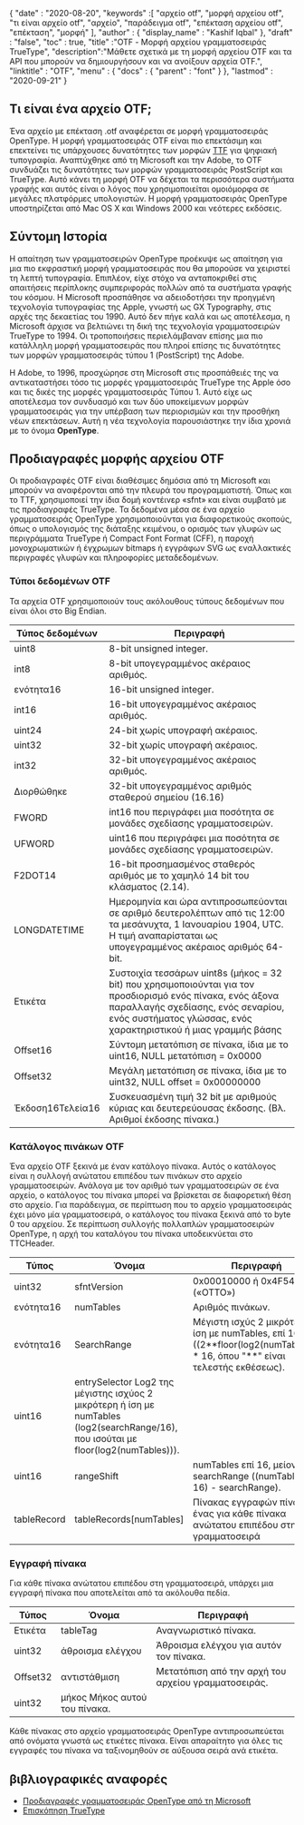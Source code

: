 {
  "date" : "2020-08-20",
  "keywords" :[ "αρχείο otf", "μορφή αρχείου otf", "τι είναι αρχείο otf", "αρχείο", "παράδειγμα otf", "επέκταση αρχείου otf", "επέκταση", "μορφή" ],
  "author" : {
    "display_name" : "Kashif Iqbal"
},
  "draft" : "false",
  "toc" : true,
  "title" :"OTF - Μορφή αρχείου γραμματοσειράς TrueType",
  "description":"Μάθετε σχετικά με τη μορφή αρχείου OTF και τα API που μπορούν να δημιουργήσουν και να ανοίξουν αρχεία OTF.",
  "linktitle" : "OTF",
  "menu" : {
    "docs" : {
      "parent" : "font"
}
},
  "lastmod" : "2020-09-21"
}

## Τι είναι ένα αρχείο OTF;

Ένα αρχείο με επέκταση .otf αναφέρεται σε μορφή γραμματοσειράς OpenType. Η μορφή γραμματοσειράς OTF είναι πιο επεκτάσιμη και επεκτείνει τις υπάρχουσες δυνατότητες των μορφών [TTF](/el/font/ttf/) για ψηφιακή τυπογραφία. Αναπτύχθηκε από τη Microsoft και την Adobe, το OTF συνδυάζει τις δυνατότητες των μορφών γραμματοσειράς PostScript και TrueType. Αυτό κάνει τη μορφή OTF να δέχεται τα περισσότερα συστήματα γραφής και αυτός είναι ο λόγος που χρησιμοποιείται ομοιόμορφα σε μεγάλες πλατφόρμες υπολογιστών. Η μορφή γραμματοσειράς OpenType υποστηρίζεται από Mac OS X και Windows 2000 και νεότερες εκδόσεις.

## Σύντομη Ιστορία

Η απαίτηση των γραμματοσειρών OpenType προέκυψε ως απαίτηση για μια πιο εκφραστική μορφή γραμματοσειράς που θα μπορούσε να χειριστεί τη λεπτή τυπογραφία. Επιπλέον, είχε στόχο να ανταποκριθεί στις απαιτήσεις περίπλοκης συμπεριφοράς πολλών από τα συστήματα γραφής του κόσμου. Η Microsoft προσπάθησε να αδειοδοτήσει την προηγμένη τεχνολογία τυπογραφίας της Apple, γνωστή ως GX Typography, στις αρχές της δεκαετίας του 1990. Αυτό δεν πήγε καλά και ως αποτέλεσμα, η Microsoft άρχισε να βελτιώνει τη δική της τεχνολογία γραμματοσειρών TrueType το 1994. Οι τροποποιήσεις περιελάμβαναν επίσης μια πιο κατάλληλη μορφή γραμματοσειράς που πληροί επίσης τις δυνατότητες των μορφών γραμματοσειράς τύπου 1 (PostScript) της Adobe.

Η Adobe, το 1996, προσχώρησε στη Microsoft στις προσπάθειές της να αντικαταστήσει τόσο τις μορφές γραμματοσειράς TrueType της Apple όσο και τις δικές της μορφές γραμματοσειράς Τύπου 1. Αυτό είχε ως αποτέλεσμα τον συνδυασμό και των δύο υποκείμενων μορφών γραμματοσειράς για την υπέρβαση των περιορισμών και την προσθήκη νέων επεκτάσεων. Αυτή η νέα τεχνολογία παρουσιάστηκε την ίδια χρονιά με το όνομα **OpenType**.

## Προδιαγραφές μορφής αρχείου OTF

Οι προδιαγραφές OTF είναι διαθέσιμες δημόσια από τη Microsoft και μπορούν να αναφέρονται από την πλευρά του προγραμματιστή. Όπως και το TTF, χρησιμοποιεί την ίδια δομή κοντέινερ «sfnt» και είναι συμβατό με τις προδιαγραφές TrueType. Τα δεδομένα μέσα σε ένα αρχείο γραμματοσειράς OpenType χρησιμοποιούνται για διαφορετικούς σκοπούς, όπως ο υπολογισμός της διάταξης κειμένου, ο ορισμός των γλυφών ως περιγράμματα TrueType ή Compact Font Format (CFF), η παροχή μονοχρωματικών ή έγχρωμων bitmaps ή εγγράφων SVG ως εναλλακτικές περιγραφές γλυφών και πληροφορίες μεταδεδομένων.

### Τύποι δεδομένων OTF
Τα αρχεία OTF χρησιμοποιούν τους ακόλουθους τύπους δεδομένων που είναι όλοι στο Big Endian.

|Τύπος δεδομένων| Περιγραφή|
---|---|
|uint8| 8-bit unsigned integer.|
|int8| 8-bit υπογεγραμμένος ακέραιος αριθμός.|
|ενότητα16| 16-bit unsigned integer.|
|int16| 16-bit υπογεγραμμένος ακέραιος αριθμός.|
|uint24| 24-bit χωρίς υπογραφή ακέραιος.|
|uint32| 32-bit χωρίς υπογραφή ακέραιος.|
|int32| 32-bit υπογεγραμμένος ακέραιος αριθμός.|
|Διορθώθηκε| 32-bit υπογεγραμμένος αριθμός σταθερού σημείου (16.16)|
|FWORD| int16 που περιγράφει μια ποσότητα σε μονάδες σχεδίασης γραμματοσειρών.|
|UFWORD| uint16 που περιγράφει μια ποσότητα σε μονάδες σχεδίασης γραμματοσειρών.|
|F2DOT14| 16-bit προσημασμένος σταθερός αριθμός με το χαμηλό 14 bit του κλάσματος (2.14).|
|LONGDATETIME| Ημερομηνία και ώρα αντιπροσωπεύονται σε αριθμό δευτερολέπτων από τις 12:00 τα μεσάνυχτα, 1 Ιανουαρίου 1904, UTC. Η τιμή αναπαρίσταται ως υπογεγραμμένος ακέραιος αριθμός 64-bit.|
|Ετικέτα| Συστοιχία τεσσάρων uint8s (μήκος = 32 bit) που χρησιμοποιούνται για τον προσδιορισμό ενός πίνακα, ενός άξονα παραλλαγής σχεδίασης, ενός σεναρίου, ενός συστήματος γλώσσας, ενός χαρακτηριστικού ή μιας γραμμής βάσης|
|Offset16| Σύντομη μετατόπιση σε πίνακα, ίδια με το uint16, NULL μετατόπιση = 0x0000|
|Offset32| Μεγάλη μετατόπιση σε πίνακα, ίδια με το uint32, NULL offset = 0x00000000|
|Έκδοση16Τελεία16| Συσκευασμένη τιμή 32 bit με αριθμούς κύριας και δευτερεύουσας έκδοσης. (Βλ. Αριθμοί έκδοσης πίνακα.)|

### Κατάλογος πινάκων OTF

Ένα αρχείο OTF ξεκινά με έναν κατάλογο πίνακα. Αυτός ο κατάλογος είναι η συλλογή ανώτατου επιπέδου των πινάκων στο αρχείο γραμματοσειρών. Ανάλογα με τον αριθμό των γραμματοσειρών σε ένα αρχείο, ο κατάλογος του πίνακα μπορεί να βρίσκεται σε διαφορετική θέση στο αρχείο. Για παράδειγμα, σε περίπτωση που το αρχείο γραμματοσειράς έχει μόνο μία γραμματοσειρά, ο κατάλογος του πίνακα ξεκινά από το byte 0 του αρχείου. Σε περίπτωση συλλογής πολλαπλών γραμματοσειρών OpenType,
η αρχή του καταλόγου του πίνακα υποδεικνύεται στο TTCHeader.

|Τύπος |Όνομα |Περιγραφή|
---|---|---|
|uint32 |sfntVersion| 0x00010000 ή 0x4F54544F («OTTO»)|
|ενότητα16| numTables |Αριθμός πινάκων.|
|ενότητα16| SearchRange |Μέγιστη ισχύς 2 μικρότερη ή ίση με numTables, επί 16 ((2\**floor(log2(numTables))) * 16, όπου "**" είναι τελεστής εκθέσεως).|
|uint16 |entrySelector Log2 της μέγιστης ισχύος 2 μικρότερη ή ίση με numTables (log2(searchRange/16), που ισούται με floor(log2(numTables))).|
|uint16 |rangeShift |numTables επί 16, μείον searchRange ((numTables * 16) - searchRange).|
|tableRecord| tableRecords[numTables] |Πίνακας εγγραφών πίνακα—ένας για κάθε πίνακα ανώτατου επιπέδου στη γραμματοσειρά|


### Εγγραφή πίνακα

Για κάθε πίνακα ανώτατου επιπέδου στη γραμματοσειρά, υπάρχει μια εγγραφή πίνακα που αποτελείται από τα ακόλουθα πεδία.

|Τύπος| Όνομα| Περιγραφή|
---|---|---|
|Ετικέτα| tableTag| Αναγνωριστικό πίνακα.|
|uint32| άθροισμα ελέγχου| Άθροισμα ελέγχου για αυτόν τον πίνακα.|
|Offset32| αντιστάθμιση| Μετατόπιση από την αρχή του αρχείου γραμματοσειράς.|
|uint32| μήκος Μήκος αυτού του πίνακα.|

Κάθε πίνακας στο αρχείο γραμματοσειράς OpenType αντιπροσωπεύεται από ονόματα γνωστά ως ετικέτες πίνακα. Είναι απαραίτητο για όλες τις εγγραφές του πίνακα να ταξινομηθούν σε αύξουσα σειρά ανά ετικέτα.

## βιβλιογραφικές αναφορές
* [Προδιαγραφές γραμματοσειράς OpenType από τη Microsoft](https://docs.microsoft.com/en-us/typography/opentype/spec/overview)
* [Επισκόπηση TrueType](https://docs.microsoft.com/en-us/typography/truetype/)

